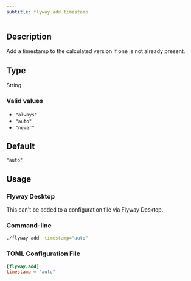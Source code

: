 ```yaml
---
subtitle: flyway.add.timestamp
---
```


## Description

Add a timestamp to the calculated version if one is not already present.

## Type

String

### Valid values

- `"always"`
- `"auto"`
- `"never"`

## Default

`"auto"`

## Usage

### Flyway Desktop

This can't be added to a configuration file via Flyway Desktop.

### Command-line

```bash
./flyway add -timestamp="auto"
```

### TOML Configuration File

```toml
[flyway.add]
timestamp = "auto"
```
